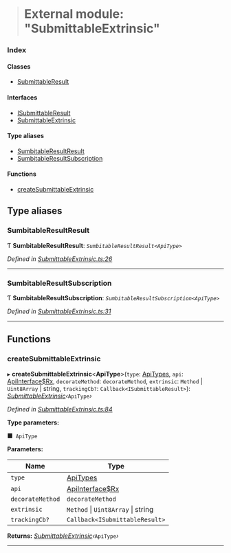 > # External module: "SubmittableExtrinsic"

### Index

#### Classes

* [SubmittableResult](../classes/_submittableextrinsic_.submittableresult.md)

#### Interfaces

* [ISubmittableResult](../interfaces/_submittableextrinsic_.isubmittableresult.md)
* [SubmittableExtrinsic](../interfaces/_submittableextrinsic_.submittableextrinsic.md)

#### Type aliases

* [SumbitableResultResult](_submittableextrinsic_.md#sumbitableresultresult)
* [SumbitableResultSubscription](_submittableextrinsic_.md#sumbitableresultsubscription)

#### Functions

* [createSubmittableExtrinsic](_submittableextrinsic_.md#createsubmittableextrinsic)

## Type aliases

###  SumbitableResultResult

Ƭ **SumbitableResultResult**: *`SumbitableResultResult<ApiType>`*

*Defined in [SubmittableExtrinsic.ts:26](https://github.com/polkadot-js/api/blob/3b8db2e/packages/api/src/SubmittableExtrinsic.ts#L26)*

___

###  SumbitableResultSubscription

Ƭ **SumbitableResultSubscription**: *`SumbitableResultSubscription<ApiType>`*

*Defined in [SubmittableExtrinsic.ts:31](https://github.com/polkadot-js/api/blob/3b8db2e/packages/api/src/SubmittableExtrinsic.ts#L31)*

___

## Functions

###  createSubmittableExtrinsic

▸ **createSubmittableExtrinsic**<**ApiType**>(`type`: [ApiTypes](_types_.md#apitypes), `api`: [ApiInterface$Rx](../interfaces/_types_.apiinterface_rx.md), `decorateMethod`: `decorateMethod`, `extrinsic`: `Method` | `Uint8Array` | string, `trackingCb?`: `Callback<ISubmittableResult>`): *[SubmittableExtrinsic](../interfaces/_submittableextrinsic_.submittableextrinsic.md)‹*`ApiType`*›*

*Defined in [SubmittableExtrinsic.ts:84](https://github.com/polkadot-js/api/blob/3b8db2e/packages/api/src/SubmittableExtrinsic.ts#L84)*

**Type parameters:**

■` ApiType`

**Parameters:**

Name | Type |
------ | ------ |
`type` | [ApiTypes](_types_.md#apitypes) |
`api` | [ApiInterface$Rx](../interfaces/_types_.apiinterface_rx.md) |
`decorateMethod` | `decorateMethod` |
`extrinsic` | `Method` \| `Uint8Array` \| string |
`trackingCb?` | `Callback<ISubmittableResult>` |

**Returns:** *[SubmittableExtrinsic](../interfaces/_submittableextrinsic_.submittableextrinsic.md)‹*`ApiType`*›*

___